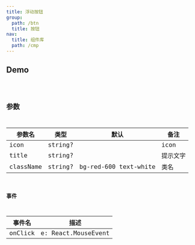 ```yaml
---
title: 浮动按钮
group:
  path: /btn
  title: 按钮
nav:
  title: 组件库
  path: /cmp
---
```


## Demo

<code src="./demo.tsx" />

## 参数

| 参数名       | 类型        | 默认        | 备注        |
| ----------- | ----------- | ----------- | ----------- |
| icon      | string?       |        | icon  |
| title      | string?       |        | 提示文字  |
| className      | string?       | bg-red-600 text-white       | 类名  |

### 事件

| 事件名      | 描述 |
| ----------- | ----------- |
| onClick      | e: React.MouseEvent       |
